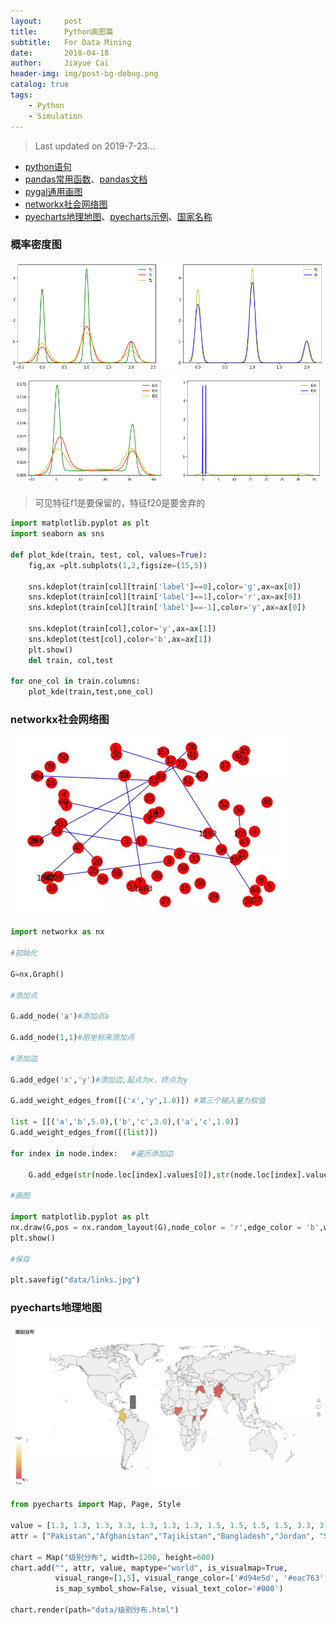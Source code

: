 ```yaml
---
layout:     post
title:      Python画图篇
subtitle:   For Data Mining
date:       2018-04-18
author:     Jiayue Cai
header-img: img/post-bg-debug.png
catalog: true
tags:
    - Python
    - Simulation
---
```



> Last updated on 2019-7-23... 

- [python语句](http://www.runoob.com/python/python-tutorial.html)
- [pandas常用函数](https://www.jianshu.com/p/6eb5499cd07d)、[pandas文档](https://pandas.pydata.org/pandas-docs/stable/generated/pandas.DataFrame.html)
- [pygal通用画图](http://pygal.org/en/stable/documentation/types/maps/pygal_maps_world.html)
- [networkx社会网络图](https://networkx.github.io/documentation/networkx-2.1/#)
- [pyecharts地理地图](http://pyecharts.org/#/zh-cn/)、[pyecharts示例](http://pyecharts.herokuapp.com/geo)、[国家名称](https://github.com/echarts-maps/echarts-countries-js)

### 概率密度图

![](/img/post/20180418/3.png)
![](/img/post/20180418/4.png)

> 可见特征f1是要保留的，特征f20是要舍弃的

```python
import matplotlib.pyplot as plt
import seaborn as sns

def plot_kde(train, test, col, values=True):
    fig,ax =plt.subplots(1,2,figsize=(15,5))
        
    sns.kdeplot(train[col][train['label']==0],color='g',ax=ax[0])
    sns.kdeplot(train[col][train['label']==1],color='r',ax=ax[0])
    sns.kdeplot(train[col][train['label']==-1],color='y',ax=ax[0])

    sns.kdeplot(train[col],color='y',ax=ax[1])
    sns.kdeplot(test[col],color='b',ax=ax[1])  
    plt.show()
    del train, col,test

for one_col in train.columns:
    plot_kde(train,test,one_col)
```

### networkx社会网络图

![](/img/post/20180418/1.png)

```python
import networkx as nx

#初始化

G=nx.Graph()

#添加点

G.add_node('a')#添加点a

G.add_node(1,1)#用坐标来添加点

#添加边

G.add_edge('x','y')#添加边,起点为x，终点为y

G.add_weight_edges_from([('x','y',1.0)]) #第三个输入量为权值

list = [[('a','b',5.0),('b','c',3.0),('a','c',1.0)]
G.add_weight_edges_from([(list)])

for index in node.index:   #遍历添加边

    G.add_edge(str(node.loc[index].values[0]),str(node.loc[index].values[1]))

#画图

import matplotlib.pyplot as plt
nx.draw(G,pos = nx.random_layout(G),node_color = 'r',edge_color = 'b',with_labels = True)
plt.show()

#保存

plt.savefig("data/links.jpg")
```

### pyecharts地理地图

![](/img/post/20180418/2.png)

```python
from pyecharts import Map, Page, Style

value = [1.3, 1.3, 1.3, 3.3, 1.3, 1.3, 1.3, 1.5, 1.5, 1.5, 1.5, 3.3, 3.5, 2.9]
attr = ["Pakistan","Afghanistan","Tajikistan","Bangladesh","Jordan", "Syria","Iraq","Nigeria","S.Sudan","Somalia","Uganda","MozamBique","Philippines","Colombia"]

chart = Map("级别分布", width=1200, height=600)
chart.add("", attr, value, maptype="world", is_visualmap=True,
          visual_range=[1,5], visual_range_color=['#d94e5d', '#eac763', '#ffffff'],
          is_map_symbol_show=False, visual_text_color='#000')

chart.render(path="data/级别分布.html")
```